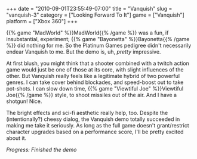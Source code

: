+++
date = "2010-09-01T23:55:49-07:00"
title = "Vanquish"
slug = "vanquish-3"
category = ["Looking Forward To It"]
game = ["Vanquish"]
platform = ["Xbox 360"]
+++

{{% game "MadWorld" %}}MadWorld{{% /game %}} was a fun, if insubstantial, experiment; {{% game "Bayonetta" %}}Bayonetta{{% /game %}} did nothing for me.  So the Platinum Games pedigree didn't necessarily endear Vanquish to me.  But the demo is, uh, <i>pretty</i> impressive.

At first blush, you might think that a shooter combined with a twitch action game would just be one of those at its core, with slight influences of the other.  But Vanquish really feels like a legitimate hybrid of two powerful genres.  I can take cover behind blockades, and speed-boost out to take pot-shots.  I can slow down time, {{% game "Viewtiful Joe" %}}Viewtiful Joe{{% /game %}} style, to shoot missiles out of the air.  And I have a shotgun!  Nice.

The bright effects and sci-fi aesthetic really help, too.  Despite the (intentionally?) cheesy dialog, the Vanquish demo totally succeeded in making me take it seriously.  As long as the full game doesn't grant/restrict character upgrades based on a performance score, I'll be pretty excited about it.

<i>Progress: Finished the demo</i>